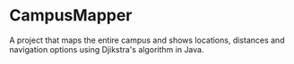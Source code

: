 # CampusMapper
A project that maps the entire campus and shows locations, distances and navigation options using Djikstra's algorithm in Java.
